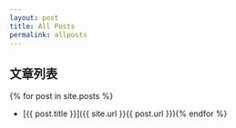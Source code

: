 ```yaml
---
layout: post
title: All Posts
permalink: allposts
---
```

## 文章列表
{% for post in site.posts %}
* [{{ post.title }}]({{ site.url }}{{ post.url }}){% endfor %}

